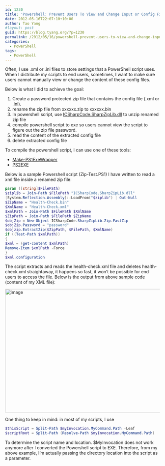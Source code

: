 ```yaml
---
id: 1230
title: 'Powershell: Prevent Users To View and Change Input or Config Files That Are Used by a Script'
date: 2012-05-16T22:07:10+10:00
author: Tao Yang
#layout: post
guid: https://blog.tyang.org/?p=1230
permalink: /2012/05/16/powershell-prevent-users-to-view-and-change-input-or-config-files-that-are-used-by-a-script/
categories:
  - PowerShell
tags:
  - PowerShell
---
```

Often, I use .xml or .ini files to store settings that a PowerShell script uses. When I distribute my scripts to end users, sometimes, I want to make sure users cannot manually view or change the content of these config files.

Below is what I did to achieve the goal:
<ol>
	<li>Create a password protected zip file that contains the config file (.xml or .ini).</li>
	<li>rename the zip file from xxxxxx.zip to xxxxxx.bin</li>
	<li>In powershell script, use <a href="http://www.icsharpcode.net/OpenSource/SharpZipLib/Default.aspx">ICSharpCode.SharpZipLib.dll</a> to unzip renamed zip file</li>
	<li>compile powershell script to exe so users cannot view the script to figure out the zip file password.</li>
	<li>read the content of the extracted config file</li>
	<li>delete extracted config file</li>
</ol>
To compile the powershell script, I can use one of these tools:
<ul>
	<li><a href="http://rkeithhill.wordpress.com/2010/09/21/make-ps1exewrapper/">Make-PS1ExeWrapper</a></li>
	<li><a href="http://ps2exe.codeplex.com/">PS2EXE</a></li>
</ul>
Below is a sample Powershell script (Zip-Test.PS1) I have written to read a xml file inside a renamed zip file:

```powershell
param ([string]$FilePath)
$ziplib = Join-Path $FilePath "ICSharpCode.SharpZipLib.dll"
[System.Reflection.Assembly]::LoadFrom("$ziplib") | Out-Null
$ZipName = "Health-Check.bin"
$XmlName = "Health-Check.xml"
$xmlPath = Join-Path $FilePath $XmlName
$ZipPath = Join-Path $FilePath $ZipName
$objZip = New-Object ICSharpCode.SharpZipLib.Zip.FastZip
$objZip.Password = "password"
$objzip.ExtractZip($ZipPath, $FilePath, $XmlName)
if ((Test-Path $xmlPath))
{
$xml = (get-content $xmlPath)
Remove-Item $xmlPath -Force
}
$xml.configuration
```


The script extracts and reads the health-check.xml file and deletes health-check.xml straightaway, it happens so fast, it won’t be possible for end users to access the file. Below is the output from above sample code (content of my XML file):

<a href="https://blog.tyang.org/wp-content/uploads/2012/05/image10.png"><img style="background-image: none; padding-left: 0px; padding-right: 0px; display: inline; padding-top: 0px; border: 0px;" title="image" src="https://blog.tyang.org/wp-content/uploads/2012/05/image_thumb10.png" alt="image" width="580" height="402" border="0" /></a>

One thing to keep in mind: in most of my scripts, I use

```powershell
$thisScript = Split-Path $myInvocation.MyCommand.Path -Leaf
$scriptRoot = Split-Path (Resolve-Path $myInvocation.MyCommand.Path)
```


To determine the script name and location. $MyInvocation does not work anymore after I converted the Powershell script to EXE. Therefore, from my above example, I’m actually passing the directory location into the script as a parameter.